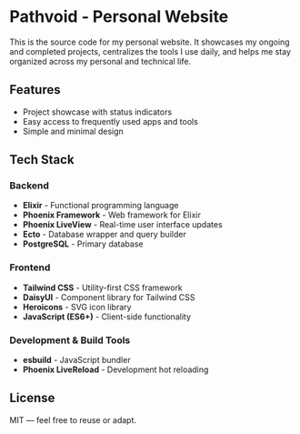 # Pathvoid - Personal Website

This is the source code for my personal website. It showcases my ongoing and completed projects, centralizes the tools I use daily, and helps me stay organized across my personal and technical life.

## Features

- Project showcase with status indicators
- Easy access to frequently used apps and tools
- Simple and minimal design

## Tech Stack

### Backend
- **Elixir** - Functional programming language
- **Phoenix Framework** - Web framework for Elixir
- **Phoenix LiveView** - Real-time user interface updates
- **Ecto** - Database wrapper and query builder
- **PostgreSQL** - Primary database

### Frontend
- **Tailwind CSS** - Utility-first CSS framework
- **DaisyUI** - Component library for Tailwind CSS
- **Heroicons** - SVG icon library
- **JavaScript (ES6+)** - Client-side functionality

### Development & Build Tools
- **esbuild** - JavaScript bundler
- **Phoenix LiveReload** - Development hot reloading

## License

MIT — feel free to reuse or adapt.
